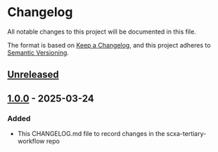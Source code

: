# Changelog

All notable changes to this project will be documented in this file.

The format is based on [Keep a Changelog](https://keepachangelog.com/en/1.1.0/),
and this project adheres to [Semantic Versioning](https://semver.org/spec/v2.0.0.html).

## [Unreleased]

## [1.0.0] - 2025-03-24

### Added 

- This CHANGELOG.md file to record changes in the scxa-tertiary-workflow repo

[Unreleased]: https://github.com/ebi-gene-expression-group/scxa-tertiary-workflow/compare/v1.0.0..HEAD
[1.0.0]: https://github.com/ebi-gene-expression-group/scxa-tertiary-workflow/releases/tag/v1.0.0